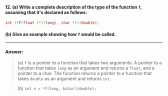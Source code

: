 #### 12. (a) Write a complete description of the type of the function `f`, assuming that it's declared as follows:

```c
int (*f(float (*)(long), char *))(double);
```

#### (b) Give an example showing how `f` would be called.

---

#### Answer:

> (a) `f` is a pointer to a function that takes two arguments. A pointer to a function that takes `long` as an argument and returns a `float`, and a pointer to a char. The function returns a pointer to a function that takes `double` as an argument and returns `int`.    

> (b) `int n = *f(long, &char)(double);`  
